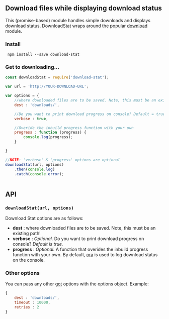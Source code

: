 ## Download files while displaying download status

This (promise-based) module handles simple downloads and displays download status. DownloadStat wraps around the popular [download](https://www.npmjs.com/package/download) module.


### Install
 ``` npm install --save download-stat```

### Get to downloading...
```javascript
const downloadStat = require('download-stat');

var url = 'http://YOUR-DOWNLOAD-URL';

var options = {
    //where downloaded files are to be saved. Note, this must be an existing path!
    dest : 'downloads/',

    //Do you want to print download progress on console? Default = true
    verbose : true,

    //Overide the inbuild progress function with your own
    progress : function (progress) {
        console.log(progress);
    }

}

//NOTE: 'verbose' & 'progress' options are optional
downloadStat(url, options)
    .then(console.log)
    .catch(console.error);
    
```

## API

### ```downloadStat(url, options)```

Download Stat options are as follows:
- **dest** : where downloaded files are to be saved. Note, this must be an existing path!
- **verbose** : *Optional.* Do you want to print download progress on console? *Default is true.*
- **progress** : *Optional.* A function that overides the inbuild progress function with your own. By default, [ora](https://www.npmjs.com/package/ora) is used to log download status on the console.

### Other options
You can pass any other [got](https://www.npmjs.com/package/got) options with the options object. Example:

```javascript
{
    dest : 'downloads/',
    timeout : 10000,
    retries : 2
}
```









